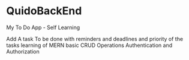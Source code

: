# QuidoBackEnd
My To Do App - Self Learning

Add A task To be done with reminders and deadlines and priority of the tasks 
learning of MERN basic CRUD Operations 
Authentication and Authorization
